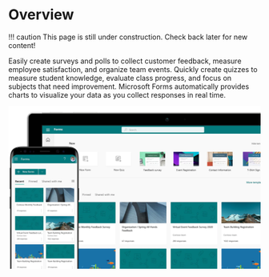 # Overview

!!! caution
    This page is still under construction. Check back later for new content!

Easily create surveys and polls to collect customer feedback, measure employee satisfaction, and organize team events. Quickly create quizzes to measure student knowledge, evaluate class progress, and focus on subjects that need improvement. Microsoft Forms automatically provides charts to visualize your data as you collect responses in real time.

![forms-image](../static/images/o365/forms/forms-overview.png)